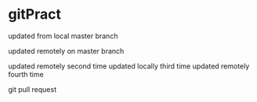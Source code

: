 # gitPract


updated from local master branch

updated remotely on master branch

updated remotely second time
updated locally third time
updated remotely fourth time


git pull request


